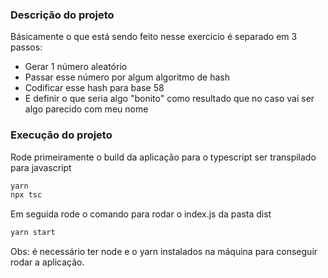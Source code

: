 ### Descrição do projeto
Básicamente o que está sendo feito nesse exercicio é separado em 3 passos:
- Gerar 1 número aleatório
- Passar esse número por algum algoritmo de hash
- Codificar esse hash para base 58
- E definir o que seria algo "bonito" como resultado que no caso vai ser algo
parecido com meu nome

### Execução do projeto
Rode primeiramente o build da aplicação para o typescript ser transpilado para
javascript
```bash
yarn
npx tsc
```
Em seguida rode o comando para rodar o index.js da pasta dist
```bash
yarn start
```
Obs: é necessário ter node e o yarn instalados na máquina para conseguir rodar
a aplicação.